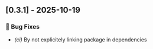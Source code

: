 ## [0.3.1] - 2025-10-19

### 🐛 Bug Fixes

- *(ci)* By not explicitely linking package in dependencies
